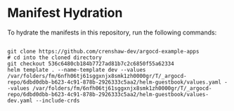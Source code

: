 
# Manifest Hydration

To hydrate the manifests in this repository, run the following commands:

```shell

git clone https://github.com/crenshaw-dev/argocd-example-apps
# cd into the cloned directory
git checkout 536c6480cb184b7727ad81b7c2c6850f55a62334
helm template . --name-template dev --values /var/folders/fm/6nfh06tj61sggxnjx8smk1zh0000gr/T/_argocd-repo/6dbd0dbb-b623-4c91-878b-2926333c5aa2/helm-guestbook/values.yaml --values /var/folders/fm/6nfh06tj61sggxnjx8smk1zh0000gr/T/_argocd-repo/6dbd0dbb-b623-4c91-878b-2926333c5aa2/helm-guestbook/values-dev.yaml --include-crds
```